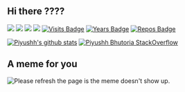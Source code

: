 ## Hi there ????

[<img src="https://img.shields.io/badge/medium-%2312100E.svg?&style=for-the-badge&logo=medium&logoColor=white" />](https://medium.com/@piyushhbhutoria)
[<img src="https://img.shields.io/badge/linkedin-%230077B5.svg?&style=for-the-badge&logo=linkedin&logoColor=white" />](http://linkedin.com/in/piyushh-bhutoria/)
[<img src = "https://img.shields.io/badge/instagram-%23E4405F.svg?style=for-the-badge&logo=instagram&logoColor=white">](https://www.instagram.com/piyushh_loves_you_so_he/)
[<img src ="https://img.shields.io/badge/Website-pb-%23.svg?&style=for-the-badge&logo=&logoColor=white%22">](https://piyushhbhutoria.github.io/)
[![Visits Badge](https://badges.pufler.dev/visits/Piyushhbhutoria/Piyushhbhutoria?style=for-the-badge)](https://badges.pufler.dev)
[![Years Badge](https://badges.pufler.dev/years/Piyushhbhutoria?style=for-the-badge)](https://badges.pufler.dev)
[![Repos Badge](https://badges.pufler.dev/repos/Piyushhbhutoria?style=for-the-badge)](https://badges.pufler.dev)

[![Piyushh's github stats](https://github-readme-stats.vercel.app/api?username=Piyushhbhutoria&show_icons=true)](https://github.com/Piyushhbhutoria)
[![Piyushh Bhutoria StackOverflow](https://github-readme-stackoverflow.vercel.app/?userID=8202594)](https://stackoverflow.com/users/8202594/iwasidiotic)

## A meme for you

<img src='https://random-memer.herokuapp.com/' title="Meme" alt="Please refresh the page is the meme doesn't show up." style="height:30%, width:30%">
